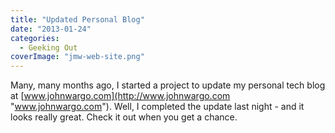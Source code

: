 ```yaml
---
title: "Updated Personal Blog"
date: "2013-01-24"
categories: 
  - Geeking Out
coverImage: "jmw-web-site.png"
---
```


Many, many months ago, I started a project to update my personal tech blog at [www.johnwargo.com](http://www.johnwargo.com "www.johnwargo.com"). Well, I completed the update last night - and it looks really great. Check it out when you get a chance.
